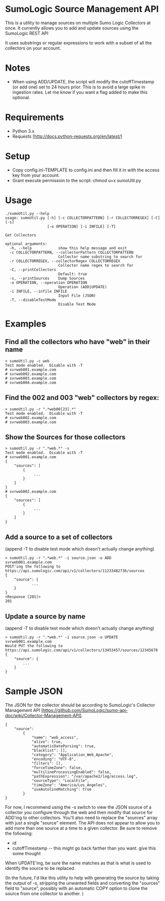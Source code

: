 # SumoLogic Source Management API

This is a utility to manage sources on multiple Sumo Logic Collectors at once.  It currently allows you to add and update sources using the SumoLogic REST API

It uses substrings or regular expressions to work with a subset of all the collectors on your account.

# Notes
+ When using ADD/UPDATE, the script will modify the cutoffTimestamp (or add one) set to 24 hours prior.  This is to avoid a large spike in ingestion rates.  Let me know if you want a flag added to make this optional.

# Requirements
+ Python 3.x
+ Requests  [http://docs.python-requests.org/en/latest/]

# Setup
+ Copy config.ini-TEMPLATE to config.ini and then fill it in with the access key from your account.
+ Grant execute permission to the script:  chmod u+x sumoUtil.py


# Usage
````
./sumoUtil.py --help
usage: sumoUtil.py [-h] [-c COLLECTORPATTERN] [-r COLLECTORREGEX] [-C] [-s]
                   [-o OPERATION] [-i INFILE] [-T]

Get Collectors

optional arguments:
  -h, --help            show this help message and exit
  -c COLLECTORPATTERN, --collectorPattern COLLECTORPATTERN
                        Collector name substring to search for
  -r COLLECTORREGEX, --collectorRegex COLLECTORREGEX
                        Collector name regex to search for
  -C, --printCollectors
                        Default: true
  -s, --printSources    Dump Sources
  -o OPERATION, --operation OPERATION
                        Operation (ADD|UPDATE)
  -i INFILE, --infile INFILE
                        Input File (JSON)
  -T, --disableTestMode
                        Disable Test Mode
````

# Examples
## Find all the collectors who have "web" in their name

````
> sumoUtil.py -c web 
Test mode enabled.  Disable with -T
# svrweb001.example.com
# svrweb002.example.com
# svrweb003.example.com
# svrweb004.example.com
````

## Find the 002 and 003 "web" collectors by regex:

````
> sumoUtil.py -r ".*web00[23].*" 
Test mode enabled.  Disable with -T
# svrweb002.example.com
# svrweb003.example.com
````

## Show the Sources for those collectors
````
> sumoUtil.py -r ".*web.*" -s 
Test mode enabled.  Disable with -T
# svrweb001.example.com
{
    "sources": [
        {
             ...
        }
    ]
}
# svrweb002.example.com
{
    "sources": [
        {
             ...
        }
    ]
}
````

## Add a source to a set of collectors 
(append -T to disable test mode which doesn't actually change anything)
````
> sumoUtil.py -r ".*web.*" -i source.json -o ADD 
svrweb001.example.com
POST'ing the following to https://api.sumologic.com/api/v1/collectors/11233482736/sources
{
    "source": {
            ...
    }
}
<Response [201]>
201
````
## Update a source by name
(append -T to disable test mode which doesn't actually change anything)
````
> sumoUtil.py -r ".*web.*" -i source.json -o UPDATE 
svrweb001.example.com
Would PUT the following to https://api.sumologic.com/api/v1/collectors/13453457/sources/12345678
{
    "source": {
        ...
    }
}
````

# Sample JSON
The JSON for the collector should be according to SumoLogic's Collector Management API [https://github.com/SumoLogic/sumo-api-doc/wiki/Collector-Management-API].  

````
{
    "source": 
        {
            "name": "web_access",
            "alive": true,
            "automaticDateParsing": true,
            "blacklist": [],
            "category": "Application_Web_Apache",
            "encoding": "UTF-8",
            "filters": [],
            "forceTimeZone": false,
            "multilineProcessingEnabled": false,
            "pathExpression": "/var/apache2/log/access.log",
            "sourceType": "LocalFile",
            "timeZone": "America/Los_Angeles",
            "useAutolineMatching": true
        }
}
````

For now, I recommend using the -s switch to view the JSON source of a collector you configure through the web and then modify that source for ADD'ing to other collectors.  You'll also need to replace the "sources" array with just a single "source" element.  The API does not appear to allow you to add more than one source at a time to a given collector.  Be sure to remove the following:

+ id 
+ cutoffTimestamp   -- this might go back farther than you want. give this some thought
 
When UPDATE'ing, be sure the name matches as that is what is used to identify the source to be replaced.  

(In the future, I'd like this utility to help with generating the source by taking the output of -s, stripping the unwanted fields and converting the "sources" field to "source", possibly with an automatic COPY option to clone the source from one collector to another. )
